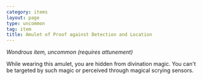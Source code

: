 ```yaml
---
category: items
layout: page
type: uncommon
tag: item
title: Amulet of Proof against Detection and Location 
---
```

_Wondrous item, uncommon (requires attunement)_ 

While wearing this amulet, you are hidden from divination magic. You can't be targeted by such magic or perceived through magical scrying sensors.
